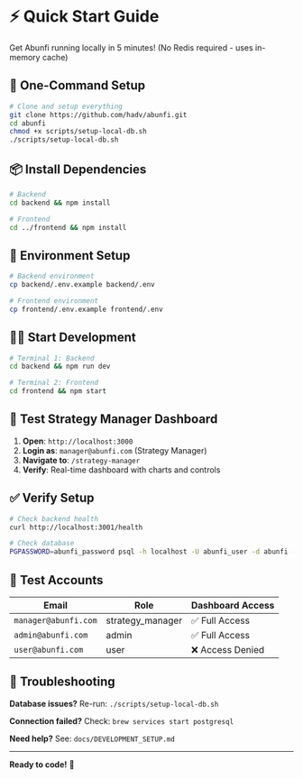# ⚡ Quick Start Guide

Get Abunfi running locally in 5 minutes! (No Redis required - uses in-memory cache)

## 🚀 One-Command Setup

```bash
# Clone and setup everything
git clone https://github.com/hadv/abunfi.git
cd abunfi
chmod +x scripts/setup-local-db.sh
./scripts/setup-local-db.sh
```

## 📦 Install Dependencies

```bash
# Backend
cd backend && npm install

# Frontend  
cd ../frontend && npm install
```

## 🔧 Environment Setup

```bash
# Backend environment
cp backend/.env.example backend/.env

# Frontend environment
cp frontend/.env.example frontend/.env
```

## 🏃‍♂️ Start Development

```bash
# Terminal 1: Backend
cd backend && npm run dev

# Terminal 2: Frontend
cd frontend && npm start
```

## 🎯 Test Strategy Manager Dashboard

1. **Open**: `http://localhost:3000`
2. **Login as**: `manager@abunfi.com` (Strategy Manager)
3. **Navigate to**: `/strategy-manager`
4. **Verify**: Real-time dashboard with charts and controls

## ✅ Verify Setup

```bash
# Check backend health
curl http://localhost:3001/health

# Check database
PGPASSWORD=abunfi_password psql -h localhost -U abunfi_user -d abunfi -c "SELECT email, role FROM users;"
```

## 🧪 Test Accounts

| Email | Role | Dashboard Access |
|-------|------|-----------------|
| `manager@abunfi.com` | strategy_manager | ✅ Full Access |
| `admin@abunfi.com` | admin | ✅ Full Access |
| `user@abunfi.com` | user | ❌ Access Denied |

## 🔧 Troubleshooting

**Database issues?** Re-run: `./scripts/setup-local-db.sh`

**Connection failed?** Check: `brew services start postgresql`

**Need help?** See: `docs/DEVELOPMENT_SETUP.md`

---

**Ready to code!** 🎉
